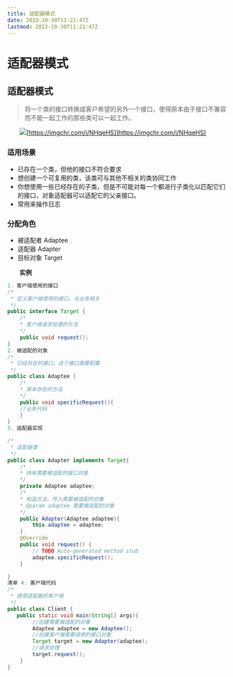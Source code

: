 ```yaml
---
title: 适配器模式
date: 2022-10-30T11:21:47Z
lastmod: 2022-10-30T11:21:47Z
---
```


# 适配器模式

## 适配器模式

> 将一个类的接口转换成客户希望的另外一个接口，使得原本由于接口不兼容而不能一起工作的那些类可以一起工作。

　　![](assets/net-img-NHqeHS-20221030124555-egcayk2.png)[https://imgchr.com/i/NHqeHS](https://imgchr.com/i/NHqeHS)

### 适用场景

- 已存在一个类，但他的接口不符合要求
- 想创建一个可复用的类，该类可与其他不相关的类协同工作
- 你想使用一些已经存在的子类，但是不可能对每一个都进行子类化以匹配它们的接口，对象适配器可以适配它的父亲接口。
- 常用来操作日志

### 分配角色

- 被适配者 Adaptee
- 适配器 Adapter
- 目标对象 Target

　　**实例**

```java
1. 客户端使用的接口
/*
 * 定义客户端使用的接口，与业务相关
 */
public interface Target {
    /*
    * 客户端请求处理的方法
    */
    public void request();
}
2. 被适配的对象
/*
 * 已经存在的接口，这个接口需要配置
 */
public class Adaptee {
    /*
    * 原本存在的方法
    */
    public void specificRequest(){
    //业务代码
    }
}
3. 适配器实现

/*
 * 适配器类
 */
public class Adapter implements Target{
    /*
    * 持有需要被适配的接口对象
    */
    private Adaptee adaptee;
    /*
    * 构造方法，传入需要被适配的对象
    * @param adaptee 需要被适配的对象
    */
    public Adapter(Adaptee adaptee){
        this.adaptee = adaptee;
    }
    @Override
    public void request() {
        // TODO Auto-generated method stub
        adaptee.specificRequest();
    }

}
清单 4. 客户端代码
/*
 * 使用适配器的客户端
 */
public class Client {
   public static void main(String[] args){
        //创建需要被适配的对象
        Adaptee adaptee = new Adaptee();
        //创建客户端需要调用的接口对象
        Target target = new Adapter(adaptee);
        //请求处理
        target.request();
    }
}
```
